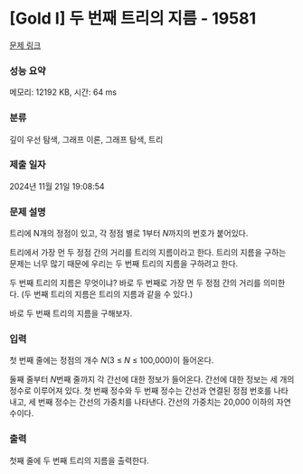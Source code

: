 # [Gold I] 두 번째 트리의 지름 - 19581 

[문제 링크](https://www.acmicpc.net/problem/19581) 

### 성능 요약

메모리: 12192 KB, 시간: 64 ms

### 분류

깊이 우선 탐색, 그래프 이론, 그래프 탐색, 트리

### 제출 일자

2024년 11월 21일 19:08:54

### 문제 설명

<p>트리에 N개의 정점이 있고, 각 정점 별로 1부터 <em>N</em>까지의 번호가 붙어있다.</p>

<p>트리에서 가장 먼 두 정점 간의 거리를 트리의 지름이라고 한다. 트리의 지름을 구하는 문제는 너무 많기 때문에 우리는 두 번째 트리의 지름을 구하려고 한다.</p>

<p>두 번째 트리의 지름은 무엇이냐? 바로 두 번째로 가장 먼 두 정점 간의 거리를 의미한다. (두 번째 트리의 지름은 트리의 지름과 같을 수 있다.)</p>

<p>바로 두 번째 트리의 지름을 구해보자.</p>

### 입력 

 <p>첫 번째 줄에는 정점의 개수 <em>N</em>(3 ≤ <em>N</em> ≤ 100,000)이 들어온다.</p>

<p>둘째 줄부터 <em>N</em>번째 줄까지 각 간선에 대한 정보가 들어온다. 간선에 대한 정보는 세 개의 정수로 이루어져 있다. 첫 번째 정수와 두 번째 정수는 간선과 연결된 정점 번호를 나타내고, 세 번째 정수는 간선의 가중치를 나타낸다. 간선의 가중치는 20,000 이하의 자연수이다.</p>

### 출력 

 <p>첫째 줄에 두 번째 트리의 지름을 출력한다.</p>

